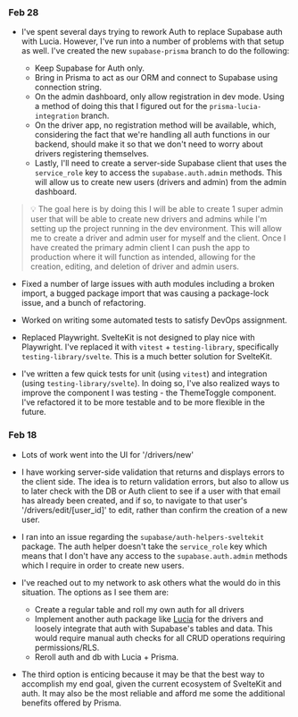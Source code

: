### Feb 28

- I've spent several days trying to rework Auth to replace Supabase auth with Lucia. However, I've run into a number of problems with that setup as well. I've created the new `supabase-prisma` branch to do the following:

  - Keep Supabase for Auth only.
  - Bring in Prisma to act as our ORM and connect to Supabase using connection string.
  - On the admin dashboard, only allow registration in dev mode. Using a method of doing this that I figured out for the `prisma-lucia-integration` branch.
  - On the driver app, no registration method will be available, which, considering the fact that we're handling all auth functions in our backend, should make it so that we don't need to worry about drivers registering themselves.
  - Lastly, I'll need to create a server-side Supabase client that uses the `service_role` key to access the `supabase.auth.admin` methods. This will allow us to create new users (drivers and admin) from the admin dashboard.

> 💡 The goal here is by doing this I will be able to create 1 super admin user that will be able to create new drivers and admins while I'm setting up the project running in the dev environment. This will allow me to create a driver and admin user for myself and the client. Once I have created the primary admin client I can push the app to production where it will function as intended, allowing for the creation, editing, and deletion of driver and admin users.

- Fixed a number of large issues with auth modules including a broken import, a bugged package import that was causing a package-lock issue, and a bunch of refactoring.

- Worked on writing some automated tests to satisfy DevOps assignment.

- Replaced Playwright. SvelteKit is not designed to play nice with Playwright. I've replaced it with `vitest` + `testing-library`, specifically `testing-library/svelte`. This is a much better solution for SvelteKit.

- I've written a few quick tests for unit (using `vitest`) and integration (using `testing-library/svelte`). In doing so, I've also realized ways to improve the component I was testing - the ThemeToggle component. I've refactored it to be more testable and to be more flexible in the future.

### Feb 18

- Lots of work went into the UI for '/drivers/new'

- I have working server-side validation that returns and displays errors to the client side. The idea is to return validation errors, but also to allow us to later check with the DB or Auth client to see if a user with that email has already been created, and if so, to navigate to that user's '/drivers/edit/\[user_id\]' to edit, rather than confirm the creation of a new user.

- I ran into an issue regarding the `supabase/auth-helpers-sveltekit` package. The auth helper doesn't take the `service_role` key which means that I don't have any access to the `supabase.auth.admin` methods which I require in order to create new users.

- I've reached out to my network to ask others what the would do in this situation. The options as I see them are:

  - Create a regular table and roll my own auth for all drivers
  - Implement another auth package like [Lucia](https://lucia-auth.vercel.app/sveltekit/start-here/getting-started) for the drivers and loosely integrate that auth with Supabase's tables and data. This would require manual auth checks for all CRUD operations requiring permissions/RLS.
  - Reroll auth and db with Lucia + Prisma.

- The third option is enticing because it may be that the best way to accomplish my end goal, given the current ecosystem of SvelteKit and auth. It may also be the most reliable and afford me some the additional benefits offered by Prisma.
